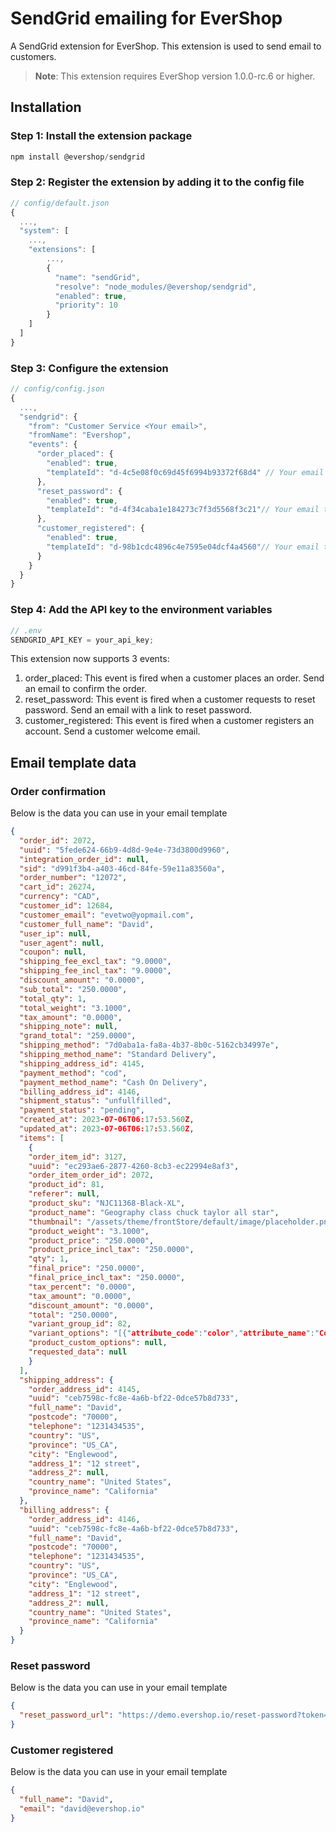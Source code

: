 # SendGrid emailing for EverShop

A SendGrid extension for EverShop. This extension is used to send email to customers.

> **Note**: This extension requires EverShop version 1.0.0-rc.6 or higher.

## Installation

### Step 1: Install the extension package

```javascript
npm install @evershop/sendgrid
```

### Step 2: Register the extension by adding it to the config file

```javascript
// config/default.json
{
  ...,
  "system": [
    ...,
    "extensions": [
        ...,
        {
          "name": "sendGrid",
          "resolve": "node_modules/@evershop/sendgrid",
          "enabled": true,
          "priority": 10
        }
    ]
  ]
}
```

### Step 3: Configure the extension

```javascript
// config/config.json
{
  ...,
  "sendgrid": {
    "from": "Customer Service <Your email>",
    "fromName": "Evershop",
    "events": {
      "order_placed": {
        "enabled": true,
        "templateId": "d-4c5e08f0c69d45f6994b93372f68d4" // Your email template ID
      },
      "reset_password": {
        "enabled": true,
        "templateId": "d-4f34caba1e184273c7f3d5568f3c21"// Your email template ID
      },
      "customer_registered": {
        "enabled": true,
        "templateId": "d-98b1cdc4896c4e7595e04dcf4a4560"// Your email template ID
      }
    }
  }
}
```

### Step 4: Add the API key to the environment variables

```javascript
// .env
SENDGRID_API_KEY = your_api_key;
```

This extension now supports 3 events:

1. order_placed: This event is fired when a customer places an order. Send an email to confirm the order.
2. reset_password: This event is fired when a customer requests to reset password. Send an email with a link to reset password.
3. customer_registered: This event is fired when a customer registers an account. Send a customer welcome email.

## Email template data

### Order confirmation

Below is the data you can use in your email template

```json
{
  "order_id": 2072,
  "uuid": "5fede624-66b9-4d8d-9e4e-73d3800d9960",
  "integration_order_id": null,
  "sid": "d991f3b4-a403-46cd-84fe-59e11a83560a",
  "order_number": "12072",
  "cart_id": 26274,
  "currency": "CAD",
  "customer_id": 12684,
  "customer_email": "evetwo@yopmail.com",
  "customer_full_name": "David",
  "user_ip": null,
  "user_agent": null,
  "coupon": null,
  "shipping_fee_excl_tax": "9.0000",
  "shipping_fee_incl_tax": "9.0000",
  "discount_amount": "0.0000",
  "sub_total": "250.0000",
  "total_qty": 1,
  "total_weight": "3.1000",
  "tax_amount": "0.0000",
  "shipping_note": null,
  "grand_total": "259.0000",
  "shipping_method": "7d0aba1a-fa8a-4b37-8b0c-5162cb34997e",
  "shipping_method_name": "Standard Delivery",
  "shipping_address_id": 4145,
  "payment_method": "cod",
  "payment_method_name": "Cash On Delivery",
  "billing_address_id": 4146,
  "shipment_status": "unfullfilled",
  "payment_status": "pending",
  "created_at": 2023-07-06T06:17:53.560Z,
  "updated_at": 2023-07-06T06:17:53.560Z,
  "items": [
    {
    "order_item_id": 3127,
    "uuid": "ec293ae6-2877-4260-8cb3-ec22994e8af3",
    "order_item_order_id": 2072,
    "product_id": 81,
    "referer": null,
    "product_sku": "NJC11368-Black-XL",
    "product_name": "Geography class chuck taylor all star",
    "thumbnail": "/assets/theme/frontStore/default/image/placeholder.png",
    "product_weight": "3.1000",
    "product_price": "250.0000",
    "product_price_incl_tax": "250.0000",
    "qty": 1,
    "final_price": "250.0000",
    "final_price_incl_tax": "250.0000",
    "tax_percent": "0.0000",
    "tax_amount": "0.0000",
    "discount_amount": "0.0000",
    "total": "250.0000",
    "variant_group_id": 82,
    "variant_options": "[{"attribute_code":"color","attribute_name":"Color","attribute_id":3,"option_id":14,"option_text":"Black"},{"attribute_code":"size","attribute_name":"Size","attribute_id":2,"option_id":26,"option_text":"XL"}]",
    "product_custom_options": null,
    "requested_data": null
    }
  ],
  "shipping_address": {
    "order_address_id": 4145,
    "uuid": "ceb7598c-fc8e-4a6b-bf22-0dce57b8d733",
    "full_name": "David",
    "postcode": "70000",
    "telephone": "1231434535",
    "country": "US",
    "province": "US_CA",
    "city": "Englewood",
    "address_1": "12 street",
    "address_2": null,
    "country_name": "United States",
    "province_name": "California"
  },
  "billing_address": {
    "order_address_id": 4146,
    "uuid": "ceb7598c-fc8e-4a6b-bf22-0dce57b8d733",
    "full_name": "David",
    "postcode": "70000",
    "telephone": "1231434535",
    "country": "US",
    "province": "US_CA",
    "city": "Englewood",
    "address_1": "12 street",
    "address_2": null,
    "country_name": "United States",
    "province_name": "California"
  }
}
```

### Reset password

Below is the data you can use in your email template

```json
{
  "reset_password_url": "https://demo.evershop.io/reset-password?token=3NedZnEvEMCuLU1x1IHT684B"
}
```

### Customer registered

Below is the data you can use in your email template

```json
{
  "full_name": "David",
  "email": "david@evershop.io"
}
```
